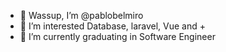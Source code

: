 - 👋 Wassup, I’m @pablobelmiro
- 👀 I’m interested Database, laravel, Vue and +
- 🌱 I’m currently graduating in Software Engineer


